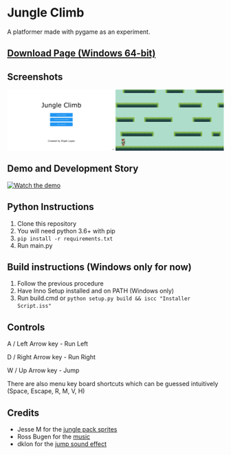 # Jungle Climb
A platformer made with pygame as an experiment.

## [Download Page (Windows 64-bit)](https://github.com/elibroftw/jungle-climb/releases)

## Screenshots

<p align="center" style="display: flex;">
    <img src="https://raw.githubusercontent.com/elibroftw/jungle-climb/master/Resources/jungle_climb_sc1.png" alt="Jungle Climb Screenshot 1" width="50%"/>
    <img src="https://raw.githubusercontent.com/elibroftw/jungle-climb/master/Resources/jungle_climb_sc2.png" alt="Jungle Climb Screenshot 2" width="50%"/>
</p>

## Demo and Development Story
[![Watch the demo](https://img.youtube.com/vi/b1assb_T3N4/maxresdefault.jpg)](https://youtu.be/b1assb_T3N4)

## Python Instructions
1. Clone this repository
2. You will need python 3.6+ with pip
3. `pip install -r requirements.txt`
4. Run main.py

## Build instructions (Windows only for now)
1. Follow the previous procedure
2. Have Inno Setup installed and on PATH (Windows only)
3. Run build.cmd or `python setup.py build && iscc "Installer Script.iss"`

## Controls
A / Left Arrow key - Run Left

D / Right Arrow key - Run Right

W / Up Arrow key - Jump

There are also menu key board shortcuts which can be guessed intuitively (Space, Escape, R, M, V, H)

## Credits
- Jesse M for the [jungle pack sprites](https://jesse-m.itch.io/jungle-pack)
- Ross Bugen for the [music](https://www.youtube.com/watch?v=ujsCRw-eA0o)
- dklon for the [jump sound effect](https://opengameart.org/content/platformer-jumping-sounds)
